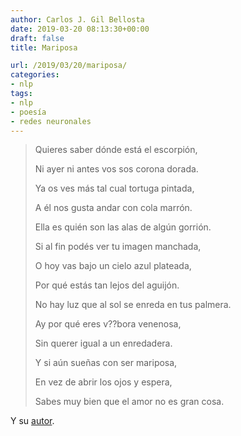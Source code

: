 ```yaml
---
author: Carlos J. Gil Bellosta
date: 2019-03-20 08:13:30+00:00
draft: false
title: Mariposa

url: /2019/03/20/mariposa/
categories:
- nlp
tags:
- nlp
- poesía
- redes neuronales
---
```


>Quieres saber dónde está el escorpión,
>
>Ni ayer ni antes vos sos corona dorada.
>
>Ya os ves más tal cual tortuga pintada,
>
>A él nos gusta andar con cola marrón.
>
>Ella es quién son las alas de algún gorrión.
>
>Si al fin podés ver tu imagen manchada,
>
>O hoy vas bajo un cielo azul plateada,
>
>Por qué estás tan lejos del aguijón.
>
>No hay luz que al sol se enreda en tus palmera.
>
>Ay por qué eres v??bora venenosa,
>
>Sin querer igual a un enredadera.
>
>Y si aún sueñas con ser mariposa,
>
>En vez de abrir los ojos y espera,
>
>Sabes muy bien que el amor no es gran cosa.

Y su [autor](https://www.isi.edu/natural-language/mt/generating-topical-poetry.pdf).



